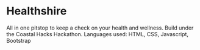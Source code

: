 # Healthshire
All in one pitstop to keep a check on your health and wellness. 
Build under the Coastal Hacks Hackathon.
Languages used: HTML, CSS, Javascript, Bootstrap
